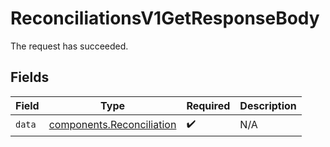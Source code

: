 # ReconciliationsV1GetResponseBody

The request has succeeded.


## Fields

| Field                                                                  | Type                                                                   | Required                                                               | Description                                                            |
| ---------------------------------------------------------------------- | ---------------------------------------------------------------------- | ---------------------------------------------------------------------- | ---------------------------------------------------------------------- |
| `data`                                                                 | [components.Reconciliation](../../models/components/reconciliation.md) | :heavy_check_mark:                                                     | N/A                                                                    |